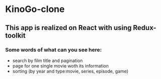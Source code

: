# KinoGo-clone

## This app is realized on React with using Redux-toolkit
### Some words of what can you see here:
- search by film title and pagination
- page for one single movie woth its information
- sorting (by year and type:movie, series, episode, game)